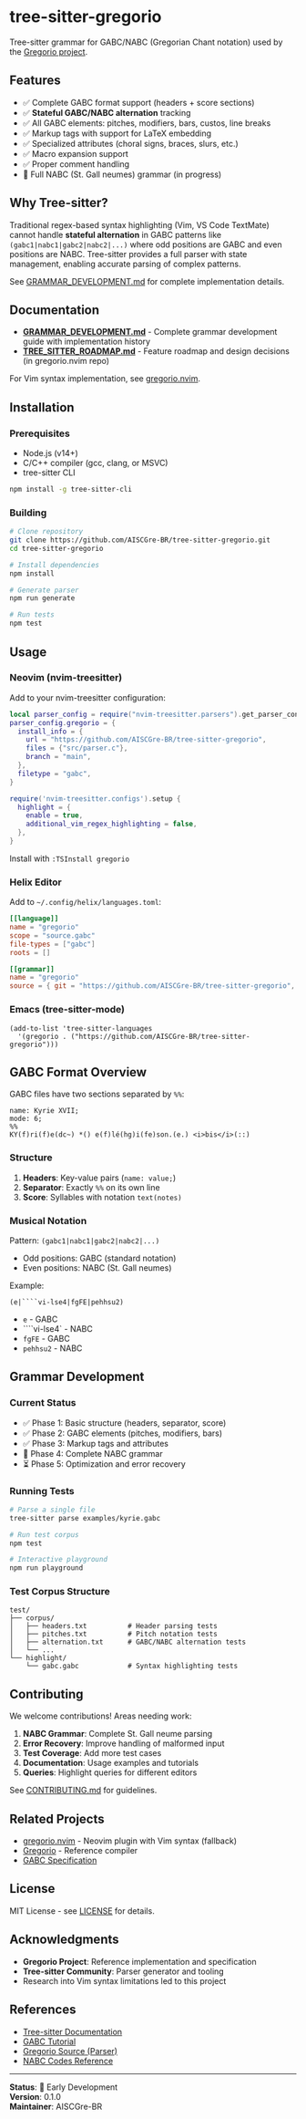 # tree-sitter-gregorio

Tree-sitter grammar for GABC/NABC (Gregorian Chant notation) used by the [Gregorio project](https://gregorio-project.github.io/).

## Features

- ✅ Complete GABC format support (headers + score sections)
- ✅ **Stateful GABC/NABC alternation** tracking
- ✅ All GABC elements: pitches, modifiers, bars, custos, line breaks
- ✅ Markup tags with support for LaTeX embedding
- ✅ Specialized attributes (choral signs, braces, slurs, etc.)
- ✅ Macro expansion support
- ✅ Proper comment handling
- 🚧 Full NABC (St. Gall neumes) grammar (in progress)

## Why Tree-sitter?

Traditional regex-based syntax highlighting (Vim, VS Code TextMate) cannot handle **stateful alternation** in GABC patterns like `(gabc1|nabc1|gabc2|nabc2|...)` where odd positions are GABC and even positions are NABC. Tree-sitter provides a full parser with state management, enabling accurate parsing of complex patterns.

See [GRAMMAR_DEVELOPMENT.md](GRAMMAR_DEVELOPMENT.md) for complete implementation details.

## Documentation

- **[GRAMMAR_DEVELOPMENT.md](GRAMMAR_DEVELOPMENT.md)** - Complete grammar development guide with implementation history
- **[TREE_SITTER_ROADMAP.md](../gregorio.nvim/TREE_SITTER_ROADMAP.md)** - Feature roadmap and design decisions (in gregorio.nvim repo)

For Vim syntax implementation, see [gregorio.nvim](https://github.com/AISCGre-BR/gregorio.nvim).

## Installation

### Prerequisites

- Node.js (v14+)
- C/C++ compiler (gcc, clang, or MSVC)
- tree-sitter CLI

```bash
npm install -g tree-sitter-cli
```

### Building

```bash
# Clone repository
git clone https://github.com/AISCGre-BR/tree-sitter-gregorio.git
cd tree-sitter-gregorio

# Install dependencies
npm install

# Generate parser
npm run generate

# Run tests
npm test
```

## Usage

### Neovim (nvim-treesitter)

Add to your nvim-treesitter configuration:

```lua
local parser_config = require("nvim-treesitter.parsers").get_parser_configs()
parser_config.gregorio = {
  install_info = {
    url = "https://github.com/AISCGre-BR/tree-sitter-gregorio",
    files = {"src/parser.c"},
    branch = "main",
  },
  filetype = "gabc",
}

require('nvim-treesitter.configs').setup {
  highlight = {
    enable = true,
    additional_vim_regex_highlighting = false,
  },
}
```

Install with `:TSInstall gregorio`

### Helix Editor

Add to `~/.config/helix/languages.toml`:

```toml
[[language]]
name = "gregorio"
scope = "source.gabc"
file-types = ["gabc"]
roots = []

[[grammar]]
name = "gregorio"
source = { git = "https://github.com/AISCGre-BR/tree-sitter-gregorio", rev = "main" }
```

### Emacs (tree-sitter-mode)

```elisp
(add-to-list 'tree-sitter-languages
  '(gregorio . ("https://github.com/AISCGre-BR/tree-sitter-gregorio")))
```

## GABC Format Overview

GABC files have two sections separated by `%%`:

```gabc
name: Kyrie XVII;
mode: 6;
%%
KY(f)ri(f)e(dc~) *() e(f)lé(hg)i(fe)son.(e.) <i>bis</i>(::)
```

### Structure

1. **Headers**: Key-value pairs (`name: value;`)
2. **Separator**: Exactly `%%` on its own line
3. **Score**: Syllables with notation `text(notes)`

### Musical Notation

Pattern: `(gabc1|nabc1|gabc2|nabc2|...)`
- Odd positions: GABC (standard notation)
- Even positions: NABC (St. Gall neumes)

Example:
```gabc
(e|````vi-lse4|fgFE|pehhsu2)
```
- `e` - GABC
- ````vi-lse4` - NABC
- `fgFE` - GABC
- `pehhsu2` - NABC

## Grammar Development

### Current Status

- ✅ Phase 1: Basic structure (headers, separator, score)
- ✅ Phase 2: GABC elements (pitches, modifiers, bars)
- ✅ Phase 3: Markup tags and attributes
- 🚧 Phase 4: Complete NABC grammar
- ⏳ Phase 5: Optimization and error recovery

### Running Tests

```bash
# Parse a single file
tree-sitter parse examples/kyrie.gabc

# Run test corpus
npm test

# Interactive playground
npm run playground
```

### Test Corpus Structure

```
test/
├── corpus/
│   ├── headers.txt          # Header parsing tests
│   ├── pitches.txt          # Pitch notation tests
│   ├── alternation.txt      # GABC/NABC alternation tests
│   └── ...
└── highlight/
    └── gabc.gabc            # Syntax highlighting tests
```

## Contributing

We welcome contributions! Areas needing work:

1. **NABC Grammar**: Complete St. Gall neume parsing
2. **Error Recovery**: Improve handling of malformed input
3. **Test Coverage**: Add more test cases
4. **Documentation**: Usage examples and tutorials
5. **Queries**: Highlight queries for different editors

See [CONTRIBUTING.md](CONTRIBUTING.md) for guidelines.

## Related Projects

- [gregorio.nvim](https://github.com/AISCGre-BR/gregorio.nvim) - Neovim plugin with Vim syntax (fallback)
- [Gregorio](https://github.com/gregorio-project/gregorio) - Reference compiler
- [GABC Specification](https://gregorio-project.github.io/gabc/)

## License

MIT License - see [LICENSE](LICENSE) for details.

## Acknowledgments

- **Gregorio Project**: Reference implementation and specification
- **Tree-sitter Community**: Parser generator and tooling
- Research into Vim syntax limitations led to this project

## References

- [Tree-sitter Documentation](https://tree-sitter.github.io/tree-sitter/)
- [GABC Tutorial](https://gregorio-project.github.io/gabc/index.html)
- [Gregorio Source (Parser)](https://github.com/gregorio-project/gregorio/blob/develop/src/gabc/gabc-score-determination.y)
- [NABC Codes Reference](https://gregorio-project.github.io/gabc/details.html#nabc)

---

**Status**: 🚧 Early Development  
**Version**: 0.1.0  
**Maintainer**: AISCGre-BR
